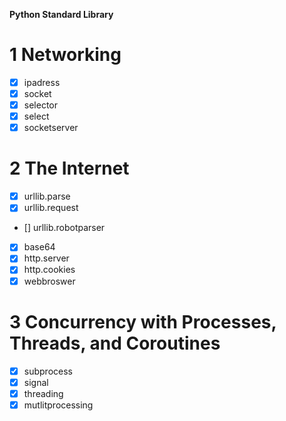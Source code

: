 **Python Standard Library**

# 1 Networking

- [x] ipadress
- [x] socket
- [x] selector
- [x] select
- [x] socketserver

# 2 The Internet

- [x] urllib.parse
- [x] urllib.request
- [] urllib.robotparser
- [x] base64
- [x] http.server
- [x] http.cookies
- [x] webbroswer

# 3 Concurrency with Processes, Threads, and Coroutines

- [x] subprocess
- [x] signal
- [x] threading
- [x] mutlitprocessing